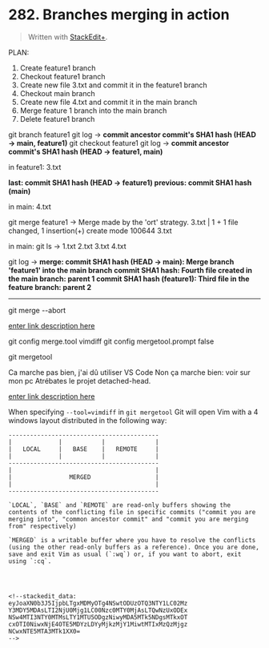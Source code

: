 # 282. Branches merging in action

> Written with [StackEdit+](https://stackedit.net/).


PLAN:
1. Create feature1 branch
2. Checkout feature1 branch
3. Create new file 3.txt and commit it in the feature1 branch
4. Checkout main branch
5. Create new file 4.txt and commit it in the main branch
6. Merge feature 1 branch into the main branch
7. Delete feature1 branch

git branch feature1
git log →
**commit ancestor commit's SHA1 hash (HEAD → main, feature1)**
git checkout feature1
git log →
**commit ancestor commit's SHA1 hash (HEAD → feature1, main)**

in feature1: 3.txt

**last: commit SHA1 hash  (HEAD → feature1)
previous: commit SHA1 hash (main)**

in main: 4.txt

git merge feature1 →
Merge made by the 'ort' strategy.
3.txt  | 1 +
1 file changed, 1 insertion(+)
create mode 100644 3.txt

in main: git ls ->
1.txt 2.txt 3.txt 4.txt

git log ->
**merge: commit SHA1 hash (HEAD -> main): Merge branch 'feature1' into the main branch
commit SHA1 hash: Fourth file created in the main branch: parent 1
commit SHA1 hash (feature1): Third file in the feature branch: parent 2**

---
git merge --abort

[enter link description here](https://www.rosipov.com/blog/use-vimdiff-as-git-mergetool/#fromHistor)

git config merge.tool vimdiff
git config mergetool.prompt false

git mergetool

Ca marche pas bien, j'ai dû utiliser VS Code
Non ça marche bien: voir sur mon pc Atrébates le projet detached-head.

[enter link description here](https://www.git-scm.com/docs/git-mergetool)

When specifying `--tool=vimdiff` in `git mergetool` Git will open Vim with a 4 windows layout distributed in the following way:


````plaintext
------------------------------------------
|             |           |              |
|   LOCAL     |   BASE    |   REMOTE     |
|             |           |              |
------------------------------------------
|                                        |
|                MERGED                  |
|                                        |
------------------------------------------

`LOCAL`, `BASE` and `REMOTE` are read-only buffers showing the contents of the conflicting file in specific commits ("commit you are merging into", "common ancestor commit" and "commit you are merging from" respectively)

`MERGED` is a writable buffer where you have to resolve the conflicts (using the other read-only buffers as a reference). Once you are done, save and exit Vim as usual (`:wq`) or, if you want to abort, exit using `:cq`.




<!--stackedit_data:
eyJoaXN0b3J5IjpbLTgxMDMyOTg4NSwtODUzOTQ3NTY1LC02Mz
Y3MDY5MDAsLTI2NjU0Mjg1LC00Nzc0MTY0MjAsLTQwNzUxODEx
NSw4MTI3NTY0MTMsLTY1MTU5ODgzNiwyMDA5MTk5NDgsMTkxOT
cxOTI0NiwxNjE4OTE5MDYzLDYyMjkzMjY1MiwtMTIxMzQzMjgz
NCwxNTE5MTA3MTk1XX0=
-->